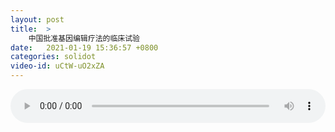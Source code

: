 ```yaml
---
layout: post
title:  >
    中国批准基因编辑疗法的临床试验
date:   2021-01-19 15:36:57 +0800
categories: solidot
video-id: uCtW-uO2xZA
---
```


<audio src="/assets/45d9b7473109fe76a14f257c7bcee68e.mp3" style="width: 100%;" controls></audio>

